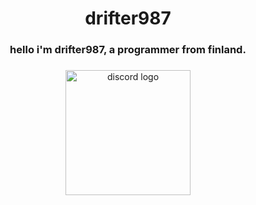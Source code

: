 <h1 align="center">drifter987</h1>

###

<h3 align="center">hello i'm drifter987, a programmer from finland.</h3>

###

<div align="center">
  <img src="https://img.shields.io/static/v1?message=drifter987&logo=discord&label=&color=457ebd&logoColor=white&labelColor=&style=plastic" height="200" width="200" alt="discord logo"  />
</div>

###
